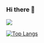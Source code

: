 
### Hi there 👋

![](https://komarev.com/ghpvc/?username=sunishkamisala&color=lightgrey&style=plastic)


[![Top Langs](https://github-readme-stats.vercel.app/api/top-langs/?username=sunishkamisala&layout=compact)](https://github.com/anuraghazra/github-readme-stats)



<!--

[![Anurag's GitHub stats](https://github-readme-stats.vercel.app/api?username=sunishkamisala)](https://github.com/anuraghazra/github-readme-stats)






**sunishkamisala/sunishkamisala** is a ✨ _special_ ✨ repository because its `README.md` (this file) appears on your GitHub profile.

Here are some ideas to get you started:

- 🔭 I’m currently working on ...
- 🌱 I’m currently learning ...
- 👯 I’m looking to collaborate on ...
- 🤔 I’m looking for help with ...
- 💬 Ask me about ...
- 📫 How to reach me: ...
- 😄 Pronouns: ...
- ⚡ Fun fact: ...
-->
